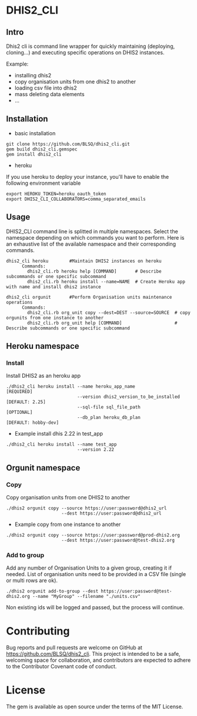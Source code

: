 # DHIS2_CLI

## Intro  

Dhis2 cli is command line wrapper for quickly maintaining (deploying, cloning...)
and executing specific operations on DHIS2 instances.

Example:

  - installing dhis2
  - copy organisation units from one dhis2 to another
  - loading csv file into dhis2
  - mass deleting data elements
  - ...

## Installation  

  - basic installation

   ```
   git clone https://github.com/BLSQ/dhis2_cli.git
   gem build dhis2_cli.gemspec
   gem install dhis2_cli
   ```

  - heroku

  If you use heroku to deploy your instance, you'll have to enable the
  following environment variable

  ```
  export HEROKU_TOKEN=heroku_oauth_token
  export DHIS2_CLI_COLLABORATORS=comma_separated_emails
  ```


## Usage

DHIS2_CLI command line is splitted in multiple namespaces. Select the namespace
depending on which commands you want to perform. Here is an exhaustive list of
the available namespace and their corresponding commands.

  ```
  dhis2_cli heroku        #Maintain DHIS2 instances on heroku
        Commands:
          dhis2_cli.rb heroku help [COMMAND]       # Describe subcommands or one specific subcommand
          dhis2_cli.rb heroku install --name=NAME  # Create Heroku app with name and install dhis2 instance

  dhis2_cli orgunit       #Perform Organisation units maintenance operations
        Commands:
          dhis2_cli.rb org_unit copy --dest=DEST --source=SOURCE  # copy orgunits from one instance to another
          dhis2_cli.rb org_unit help [COMMAND]                    # Describe subcommands or one specific subcommand  
  ```

## Heroku namespace

### Install

Install DHIS2 as an heroku app

```
./dhis2_cli heroku install --name heroku_app_name                  [REQUIRED]
                           --version dhis2_version_to_be_installed [DEFAULT: 2.25]
                           --sql-file sql_file_path                [OPTIONAL]
                           --db_plan heroku_db_plan                [DEFAULT: hobby-dev]
```

- Example install dhis 2.22 in test_app

```
./dhis2_cli heroku install --name test_app
                           --version 2.22

```

## Orgunit namespace

### Copy

Copy organisation units from one DHIS2 to another

```
./dhis2 orgunit copy --source https://user:password@dhis2_url
                     --dest https://user:password@dhis2_url
```

- Example copy from one instance to another

```
./dhis2 orgunit copy --source https://user:password@prod-dhis2.org
                     --dest https://user:password@test-dhis2.org
```

### Add to group

Add any number of Organisation Units to a given group, creating it if needed. List of organisation units need to be provided in a CSV file (single or multi rows are ok).

```
./dhis2 orgunit add-to-group --dest https://user:password@test-dhis2.org --name "MyGroup" --filename "./units.csv"
```

Non existing ids will be logged and passed, but the process will continue.

# Contributing

Bug reports and pull requests are welcome on GitHub at https://github.com/BLSQ/dhis2_cli. This project is intended to be a safe, welcoming space for collaboration, and contributors are expected to adhere to the Contributor Covenant code of conduct.

# License

The gem is available as open source under the terms of the MIT License.
